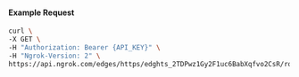 <!-- Code generated for API Clients. DO NOT EDIT. -->
#### Example Request
```bash
curl \
-X GET \
-H "Authorization: Bearer {API_KEY}" \
-H "Ngrok-Version: 2" \
https://api.ngrok.com/edges/https/edghts_2TDPwz1Gy2F1uc6BabXqfvo2CsR/routes/edghtsrt_2TDPx4KY7w4twqVnfHW3IopxYSY/compression
